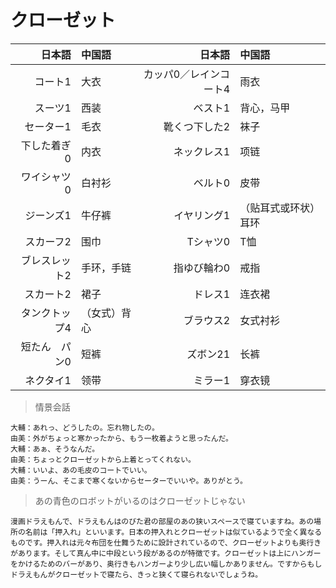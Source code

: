 # クローゼット

|                     日本語 | 中国語       |                              日本語 | 中国語               |
| -------------------------: | :----------- | ----------------------------------: | :------------------- |
|       <ruby>コート1</ruby> | 大衣         | <ruby>カッパ0／レインコート4</ruby> | 雨衣                 |
|       <ruby>スーツ1</ruby> | 西装         |                <ruby>ベスト1</ruby> | 背心，马甲           |
|     <ruby>セーター1</ruby> | 毛衣         |          <ruby>靴くつ下した2</ruby> | 袜子                 |
|   <ruby>下した着ぎ0</ruby> | 内衣         |            <ruby>ネックレス1</ruby> | 项链                 |
|   <ruby>ワイシャツ0</ruby> | 白衬衫       |                <ruby>ベルト0</ruby> | 皮带                 |
|     <ruby>ジーンズ1</ruby> | 牛仔裤       |            <ruby>イヤリング1</ruby> | （贴耳式或环状）耳环 |
|     <ruby>スカーフ2</ruby> | 围巾         |               <ruby>Tシャツ0</ruby> | T恤                  |
| <ruby>ブレスレット2</ruby> | 手环，手链   |            <ruby>指ゆび輪わ0</ruby> | 戒指                 |
|     <ruby>スカート2</ruby> | 裙子         |                <ruby>ドレス1</ruby> | 连衣裙               |
| <ruby>タンクトップ4</ruby> | （女式）背心 |              <ruby>ブラウス2</ruby> | 女式衬衫             |
| <ruby>短たん　パン0</ruby> | 短裤         |               <ruby>ズボン21</ruby> | 长裤                 |
|     <ruby>ネクタイ1</ruby> | 领带         |                <ruby>ミラー1</ruby> | 穿衣镜               |

> 情景会話

```text
大輔：あれっ、どうしたの。忘れ物したの。
由美：外がちょっと寒かったから、もう一枚着ようと思ったんだ。
大輔：あぁ、そうなんだ。
由美：ちょっとクローゼットから上着とってくれない。
大輔：いいよ、あの毛皮のコートでいい。
由美：うーん、そこまで寒くないからセーターでいいや。ありがとう。
```

> あの青色のロボットがいるのはクローゼットじゃない
```text
漫画ドラえもんで、ドラえもんはのびた君の部屋のあの狭いスペースで寝ていますね。あの場所の名前は「押入れ」といいます。日本の押入れとクローゼットは似ているようで全く異なるものです。押入れは元々布団を仕舞うために設計されているので、クローゼットよりも奥行きがあります。そして真ん中に中段という段があるのが特徴です。クローゼットは上にハンガーをかけるためのバーがあり、奥行きもハンガーより少し広い幅しかありません。ですからもしドラえもんがクローゼットで寝たら、きっと狭くて寝られないでしょうね。
```
